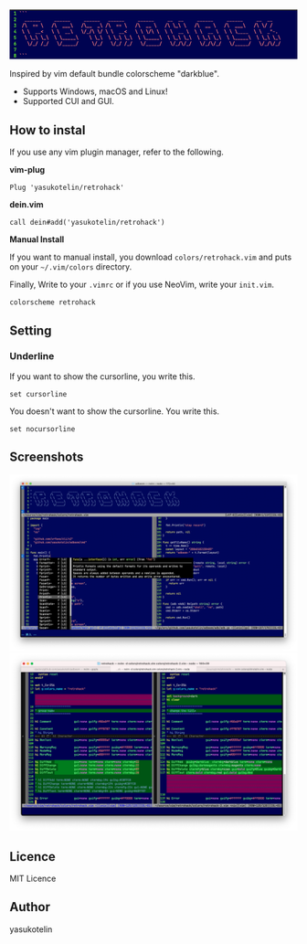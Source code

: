 
<img src="./images/top.png" alt="top.png">

Inspired by vim default bundle colorscheme "darkblue".

- Supports Windows, macOS and Linux!
- Supported CUI and GUI.

## How to instal

If you use any vim plugin manager, refer to the following.

**vim-plug**

```vim
Plug 'yasukotelin/retrohack'
```

**dein.vim**

```vim
call dein#add('yasukotelin/retrohack')
```

**Manual Install**

If you want to manual install, you download `colors/retrohack.vim` and puts on your `~/.vim/colors` directory.

Finally, Write to your `.vimrc` or if you use NeoVim, write your `init.vim`.

```vimrc
colorscheme retrohack
```

## Setting

### Underline

If you want to show the cursorline, you write this.

```
set cursorline
```

You doesn't want to show the cursorline. You write this.

```
set nocursorline
```

## Screenshots

<img src="./images/screenshot.png" />

<img src="./images/diff.png" alt="diff image">

## Licence

MIT Licence

## Author

yasukotelin
